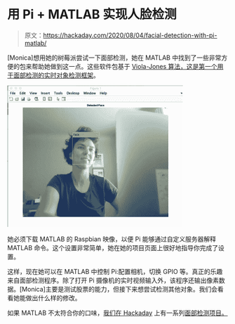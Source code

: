 # 用 Pi + MATLAB 实现人脸检测

> 原文：<https://hackaday.com/2020/08/04/facial-detection-with-pi-matlab/>

[Monica]想用她的树莓派尝试一下面部检测，她在 MATLAB 中找到了一些非常方便的包来帮助她做到这一点。这些软件包基于 [Viola-Jones 算法，这是第一个用于面部检测的实时对象检测框架](https://en.wikipedia.org/wiki/Viola%E2%80%93Jones_object_detection_framework)。

![](img/34bbaec69696c41b064ce7c8a814dad2.png)

她必须下载 MATLAB 的 Raspbian 映像，以便 Pi 能够通过自定义服务器解释 MATLAB 命令。这个设置非常简单，她在她的项目页面上很好地指导你完成了设置。

这样，现在她可以在 MATLAB 中控制 Pi:配置相机，切换 GPIO 等。真正的乐趣来自面部检测程序。除了打开 Pi 摄像机的实时视频输入外，该程序还输出像素数据。[Monica]主要是测试股票的能力，但接下来想尝试检测其他对象。我们会看看她能做出什么样的修改。

如果 MATLAB 不太符合你的口味，[我们在 Hackaday](https://hackaday.com/2011/05/16/cheap-and-reliable-portable-face-recognition-system/) 上有一系列[面部检测项目。](https://hackaday.com/2018/11/25/quick-face-recognition-with-an-fpga/)